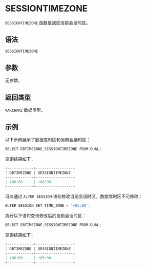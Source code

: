 SESSIONTIMEZONE 
====================================



`SESSIONTIMEZONE` 函数是返回当前会话时区。

语法 
--------------

```javascript
SESSIONTIMEZONE
```



参数 
--------------

无参数。

返回类型 
----------------

`VARCHAR2` 数据类型。

示例 
--------------

以下示例展示了数据库时区和当前会话时区：

```javascript
SELECT DBTIMEZONE,SESSIONTIMEZONE FROM DUAL;
```



查询结果如下：

```javascript
+------------+-----------------+
| DBTIMEZONE | SESSIONTIMEZONE |
+------------+-----------------+
| +00:00     | +08:00          |
+------------+-----------------+
```



可以通过 `ALTER SESSION` 语句修改当前会话时区，数据库时区不可修改：

```javascript
ALTER SESSION SET TIME_ZONE = '+05:00';
```



执行以下语句查询修改后的当前会话时区：

```javascript
SELECT DBTIMEZONE,SESSIONTIMEZONE FROM DUAL;
```



查询结果如下：

```javascript
+------------+-----------------+
| DBTIMEZONE | SESSIONTIMEZONE |
+------------+-----------------+
| +00:00     | +05:00          |
+------------+-----------------+
```


